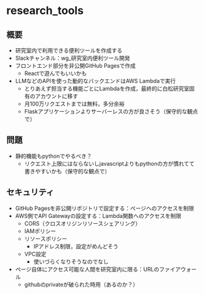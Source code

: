 # research_tools

## 概要
- 研究室内で利用できる便利ツールを作成する
- Slackチャンネル：wg_研究室内便利ツール開発
- フロントエンド部分を非公開GitHub Pagesで作成
  - Reactで遊んでもいいかも
- LLMなどのAPIを使った動的なバックエンドはAWS Lambdaで実行
  - とりあえず担当する機能ごとにLambdaを作成，最終的に白松研究室固有のアカウントに移す
  - 月100万リクエストまでは無料，多分余裕
  - Flaskアプリケーションよりサーバーレスの方が良さそう（保守的な観点で）


## 問題
- 静的機能もpythonでやるべき？
  - リクエスト上限にはならないしjavascriptよりもpythonの方が慣れてて書きやすいかも（保守的な観点で）


## セキュリティ
- GitHub Pagesを非公開リポジトリで設定する：ページへのアクセスを制限
- AWS側でAPI Gatewayの設定する：Lambda関数へのアクセスを制限
  - CORS（クロスオリジンリソースシェアリング）
  - IAMポリシー
  - リソースポリシー
    - IPアドレス制限，設定がめんどそう
  - VPC設定
    - 使いづらくなりそうなのでなし
- ページ自体にアクセス可能な人間を研究室内に限る：URLのファイアウォール
  - githubのprivateが破られた時用（あるのか？）
